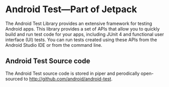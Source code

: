 # Android Test—Part of Jetpack

The Android Test Library provides an extensive framework for testing Android apps. This library provides a set of APIs that allow you to quickly build and run test code for your apps, including JUnit 4 and functional user interface (UI) tests. You can run tests created using these APIs from the Android Studio IDE or from the command line.

## Android Test Source code

The Android Test source code is stored in piper and perodically open-sourced to http://github.com/android/android-test.
